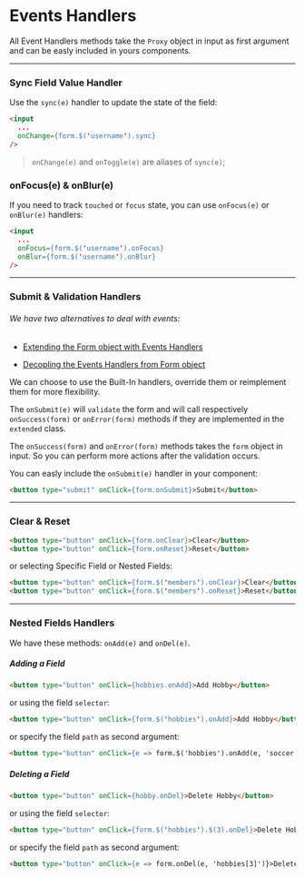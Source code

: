 # Events Handlers

All Event Handlers methods take the `Proxy` object in input as first argument and can be easly included in yours components.

---

### Sync Field Value Handler

Use the `sync(e)` handler to update the state of the field:

```html
<input
  ...
  onChange={form.$('username').sync}
/>
```

> `onChange(e)` and `onToggle(e)` are aliases of `sync(e)`;

### onFocus(e) & onBlur(e)

If you need to track `touched` or `focus` state, you can use `onFocus(e)` or `onBlur(e)` handlers:

```html
<input
  ...
  onFocus={form.$('username').onFocus}
  onBlur={form.$('username').onBlur}
/>
```

---

### Submit & Validation Handlers

###### We have two alternatives to deal with events:

- [Extending the Form object with Events Handlers](extending-form.md)

- [Decopling the Events Handlers from Form object](decoupling-handlers.md)

We can choose to use the Built-In handlers, override them or reimplement them for more flexibility.

The `onSubmit(e)` will `validate` the form and will call respectively `onSuccess(form)` or `onError(form)` methods if they are implemented in the `extended` class.


The `onSuccess(form)` and `onError(form)` methods takes the `form` object in input. So you can perform more actions after the validation occurs.

You can easly include the `onSubmit(e)` handler in your component:

```html
<button type="submit" onClick={form.onSubmit}>Submit</button>
```

---

### Clear & Reset

```html
<button type="button" onClick={form.onClear}>Clear</button>
<button type="button" onClick={form.onReset}>Reset</button>
```

or selecting Specific Field or Nested Fields:


```html
<button type="button" onClick={form.$('members').onClear}>Clear</button>
<button type="button" onClick={form.$('members').onReset}>Reset</button>
```

---

### Nested Fields Handlers

We have these methods: `onAdd(e)` and `onDel(e)`.

##### Adding a Field

```html
<button type="button" onClick={hobbies.onAdd}>Add Hobby</button>
```

or using the field `selector`:

```html
<button type="button" onClick={form.$('hobbies').onAdd}>Add Hobby</button>
```

or specify the field `path` as second argument:

```html
<button type="button" onClick={e => form.$('hobbies').onAdd(e, 'soccer')}>Add Hobby</button>
```

##### Deleting a Field

```html
<button type="button" onClick={hobby.onDel}>Delete Hobby</button>
```

or using the field `selector`:

```html
<button type="button" onClick={form.$('hobbies').$(3).onDel}>Delete Hobby</button>
```

or specify the field `path` as second argument:

```html
<button type="button" onClick={e => form.onDel(e, 'hobbies[3]')}>Delete Hobby</button>
```
